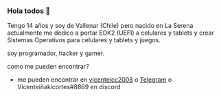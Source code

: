 ### Hola todos 👋

Tengo 14 años y soy de Vallenar (Chile) pero nacido en La Serena
actualmente me dedico a portar EDK2 (UEFI) a celulares y tablets y crear Sistemas Operativos para celulares y tablets y juegos.

soy programador, hacker y gamer.

como me pueden encontrar?
 - me pueden encontrar en [vicenteicc2008](https://twitter.com/Vicente89114566) o [Telegram](https://t.me/vicenteicc2008) o Vicenteiñakicortes#8869 en discord
<!--
**vicenteicc2008/vicenteicc2008** is a ✨ _special_ ✨ repository because its `README.md` (this file) appears on your GitHub profile.

Here are some ideas to get you started:

- 🔭 I’m currently working on ...
- 🌱 I’m currently learning ...
- 👯 I’m looking to collaborate on ...
- 🤔 I’m looking for help with ...
- 💬 Ask me about ...
- 📫 How to reach me: ...
- 😄 Pronouns: ...
- ⚡ Fun fact: ...
-->
